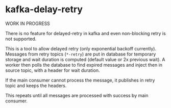 # kafka-delay-retry

WORK IN PROGRESS

There is no feature for delayed-retry in kafka and even non-blocking retry is not supported.

This is a tool to allow delayed retry (only exponential backoff currently). Messages from retry topics (`*-retry`) are put in database for temporary storage and wait duration is computed (default value or 2x previous wait).
A worker then polls the database to find expired messages and inject then in source topic, with a header for wait duration.

If the main consumer cannot process the message, it publishes in retry topic and keeps the headers.

This repeats until all messages are processed with success by main consumer.
